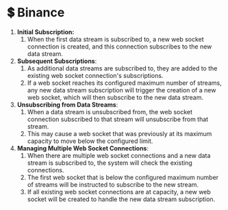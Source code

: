 # 💲 Binance

1. **Initial Subscription:**&#x20;
   1. When the first data stream is subscribed to, a new web socket connection is created, and this connection subscribes to the new data stream.
2. **Subsequent Subscriptions**:
   1. As additional data streams are subscribed to, they are added to the existing web socket connection's subscriptions.
   2. If a web socket reaches its configured maximum number of streams, any new data stream subscription will trigger the creation of a new web socket, which will then subscribe to the new data stream.
3. **Unsubscribing from Data Streams**:
   1. When a data stream is unsubscribed from, the web socket connection subscribed to that stream will unsubscribe from that stream.
   2. This may cause a web socket that was previously at its maximum capacity to move below the configured limit.
4. **Managing Multiple Web Socket Connections**:
   1. When there are multiple web socket connections and a new data stream is subscribed to, the system will check the existing connections.
   2. The first web socket that is below the configured maximum number of streams will be instructed to subscribe to the new stream.
   3. If all existing web socket connections are at capacity, a new web socket will be created to handle the new data stream subscription.
